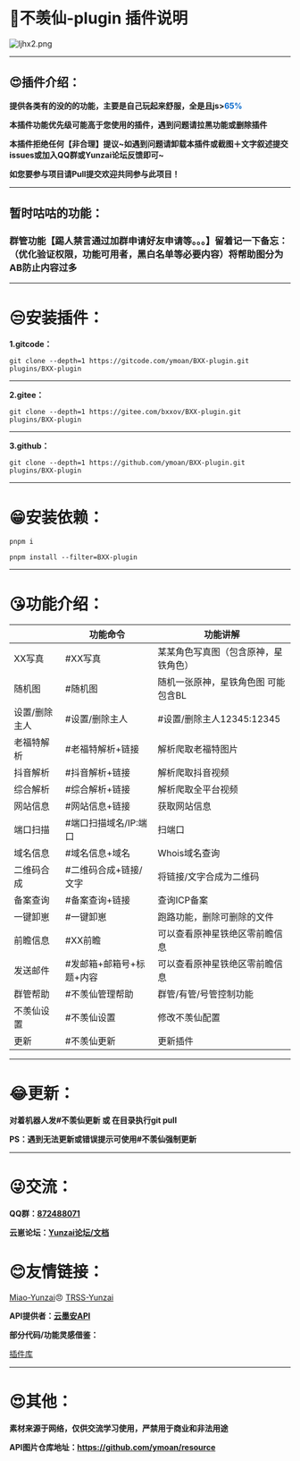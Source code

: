 # 🤣不羡仙-plugin 插件说明

![ljhx2.png](https://raw.gitcode.com/user-images/assets/5424764/be7eaf0c-76b9-40dc-9e5f-dc47ebfadb8b/ljhx2.png 'ljhx2.png')
****
## 😍插件介绍：
**提供各类有的没的的功能，主要是自己玩起来舒服，全是且js><span style="color:#0066cc;">65%</span>**

**本插件功能优先级可能高于您使用的插件，遇到问题请拉黑功能或删除插件**

**本插件拒绝任何【非合理】提议~如遇到问题请卸载本插件或截图＋文字叙述提交issues或加入QQ群或Yunzai论坛反馈即可~**

**如您要参与项目请Pull提交欢迎共同参与此项目！**
****
## 暂时咕咕的功能：
### 群管功能【踢人禁言通过加群申请好友申请等。。。】留着记一下备忘：（优化验证权限，功能可用者，黑白名单等必要内容）将帮助图分为AB防止内容过多

****

# 😒安装插件：
**1.gitcode：**

`git clone --depth=1 https://gitcode.com/ymoan/BXX-plugin.git plugins/BXX-plugin`
****
**2.gitee：**

`git clone --depth=1 https://gitee.com/bxxov/BXX-plugin.git plugins/BXX-plugin`

****

**3.github：**

`git clone --depth=1 https://github.com/ymoan/BXX-plugin.git plugins/BXX-plugin`

****
# 😁安装依赖：
`pnpm i`

`pnpm install --filter=BXX-plugin`
****
# 😘功能介绍：
| | 功能命令|功能讲解  |
|--|--|--|
|XX写真 |#XX写真 | 某某角色写真图（包含原神，星铁角色） |
|随机图|#随机图 |随机一张原神，星铁角色图 可能包含BL|
|设置/删除主人|#设置/删除主人 |#设置/删除主人12345:12345|
|老福特解析|#老福特解析+链接 |解析爬取老福特图片|
|抖音解析|#抖音解析+链接 |解析爬取抖音视频|
|综合解析|#综合解析+链接 |解析爬取全平台视频|
|网站信息|#网站信息+链接 |获取网站信息|
|端口扫描|#端口扫描域名/IP:端口 |扫端口|
|域名信息|#域名信息+域名 |Whois域名查询|
|二维码合成|#二维码合成+链接/文字 |将链接/文字合成为二维码|
|备案查询|#备案查询+链接 |查询ICP备案|
|一键卸崽|#一键卸崽|跑路功能，删除可删除的文件|
|前瞻信息|#XX前瞻|可以查看原神星铁绝区零前瞻信息|
|发送邮件|#发邮箱+邮箱号+标题+内容|可以查看原神星铁绝区零前瞻信息|
|群管帮助|#不羡仙管理帮助|群管/有管/号管控制功能|
|不羡仙设置|#不羡仙设置 |修改不羡仙配置|
|更新|#不羡仙更新|更新插件|

****

# 😂更新：
**对着机器人发#不羡仙更新 或 在目录执行git pull**

**PS：遇到无法更新或错误提示可使用#不羡仙强制更新**

****
# 😜交流：
**QQ群：[872488071](https://qm.qq.com/q/SA5dEJf6MM)**

**云崽论坛：[Yunzai论坛/文档](https://yunz.cc)**

# 😊友情链接：
[Miao-Yunzai](https://gitee.com/yoimiya-kokomi/Miao-Yunzai)😠
[TRSS-Yunzai](https://gitee.com/TimeRainStarSky/Yunzai)

**API提供者：[云墨安API](https://api.ymoan.net/)**

**部分代码/功能灵感借鉴：**

[插件库](https://gitee.com/yhArcadia/Yunzai-Bot-plugins-index)

****
# 😍其他：

**素材来源于网络，仅供交流学习使用，严禁用于商业和非法用途**

**API图片仓库地址：https://github.com/ymoan/resource**
